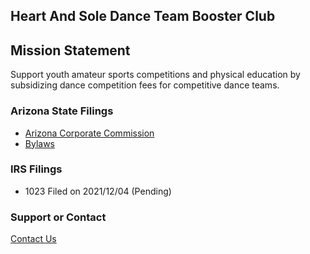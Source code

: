 ## Heart And Sole Dance Team Booster Club

## Mission Statement
Support youth amateur sports competitions and physical education by subsidizing dance competition fees for competitive dance teams.

### Arizona State Filings

- [Arizona Corporate Commission](https://ecorp.azcc.gov/PublicBusinessSearch/PublicBusinessInfo?entityNumber=23265115)
- [Bylaws](static/bylaws.pdf)

### IRS Filings

- 1023 Filed on 2021/12/04 (Pending)

### Support or Contact

[Contact Us](mailto:team@hnsbooster.org)

